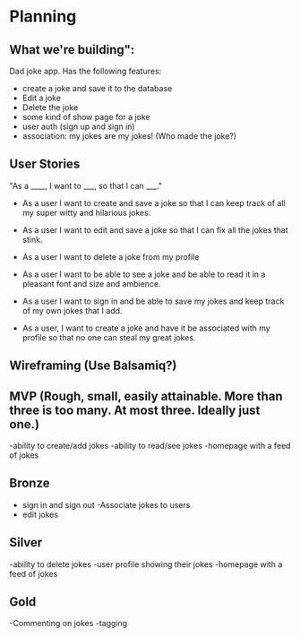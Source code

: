 # Planning

## What we're building":

Dad joke app. Has the following features: 

* create a joke and save it to the database
* Edit a joke 
* Delete the joke 
* some kind of show page for a joke
* user auth (sign up and sign in)
* association: my jokes are my jokes! (Who made the joke?)

## User Stories

"As a  ____, I want to  ___, so that I can ___."

* As a user I want to create and save a joke so that I can keep track of all my super
witty and hilarious jokes. 

* As a user I want to edit and save a joke so that I can fix all the jokes that stink. 

* As a user I want to delete a joke from my profile

* As a user I want to be able to see a joke and be able to read it in a pleasant 
font and size and ambience.

* As a user I want to sign in and be able to save my jokes and keep track of my
own jokes that I add. 

* As a user, I want to create a joke and have it be associated with my profile so that no one can steal my great jokes.

## Wireframing (Use Balsamiq?) 

## MVP (Rough, small, easily attainable. More than three is too many. At most three. Ideally just one.)

-ability to create/add jokes
-ability to read/see jokes
-homepage with a feed of jokes

## Bronze
- sign in and sign out
-Associate jokes to users
- edit jokes

## Silver
-ability to delete jokes
-user profile showing their jokes
-homepage with a feed of jokes

## Gold
-Commenting on jokes
-tagging




